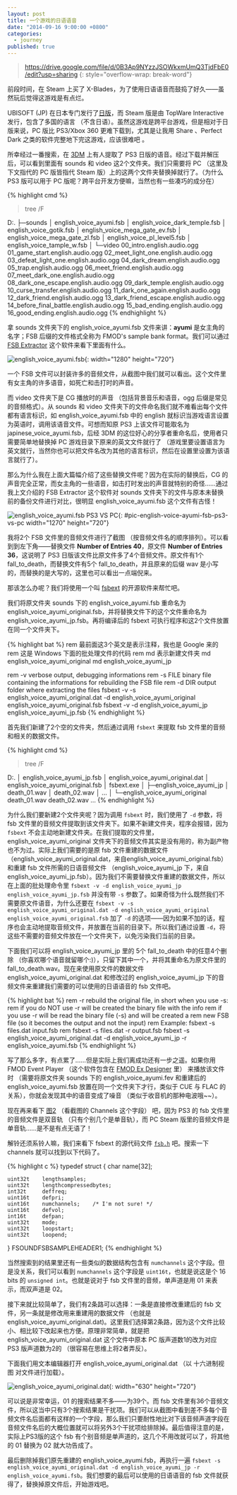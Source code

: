 ```yaml
---
layout: post
title: 一个游戏的日语语音
date: "2014-09-16 9:00:00 +0800"
categories: 
  - journey
published: true
---
```


> https://drive.google.com/file/d/0B3Ap9NYzzJSOWkxmUmQ3TjdFbE0/edit?usp=sharing
{: style="overflow-wrap: break-word"}

前段时间，在 Steam 上买了 X-Blades，为了使用日语语音而鼓捣了好久——虽然玩后觉得这游戏是有点烂。

UBISOFT (JP) 在日本专门发行了[日版](https://www.ubisoft.co.jp/xblades/)，而 Steam 版是由 TopWare Interactive 发行，包含了多国的语言 （不含日语）。虽然这游戏是跨平台游戏，但是相对于日版来说，PC 版比 PS3/Xbox 360 更难下载到，尤其是让我用 Share 、Perfect Dark 之类的软件完整地下完这游戏，应该很难吧 。

所幸经过一番搜索，在 [3DM](https://bbs.3dmgame.com/thread-3034762-1-1.html) 上有人提取了 PS3 日版的语音。经过下载并解压后，可以看到里面有 sounds 和 video 这2个文件夹。我们只需要将 PC （这里及下文指代的 PC 版皆指代 Steam 版）上的这两个文件夹替换掉就行了。（为什么 PS3 版可以用于 PC 版呢？跨平台开发方便嘛，当然也有一些凑巧的成分在）

{% highlight cmd %}
>tree /F

D:.
├─sounds
│      english_voice_ayumi.fsb
│      english_voice_dark_temple.fsb
│      english_voice_gotik.fsb
│      english_voice_mega_gate_ev.fsb
│      english_voice_mega_gate_zl.fsb
│      english_voice_pl_level5.fsb
│      english_voice_tample_w.fsb
│
└─video
       00_intro.english.audio.ogg
       01_game_start.english.audio.ogg
       02_meet_light_one.english.audio.ogg
       03_defeat_light_one.english.audio.ogg
       04_dark_dream.english.audio.ogg
       05_trap.english.audio.ogg
       06_meet_friend.english.audio.ogg
       07_meet_dark_one.english.audio.ogg
       08_dark_one_escape.english.audio.ogg
       09_dark_temple.english.audio.ogg
       10_curse_transfer.english.audio.ogg
       11_dark_one_again.english.audio.ogg
       12_dark_friend.english.audio.ogg
       13_dark_friend_escape.english.audio.ogg
       14_before_final_battle.english.audio.ogg
       15_bad_ending.english.audio.ogg
       16_good_ending.english.audio.ogg
{% endhighlight %}

拿 sounds 文件夹下的 english_voice_ayumi.fsb 文件来讲：**ayumi** 是女主角的名字；FSB 后缀的文件格式全称为 FMOD's sample bank format。我们可以通过 [FSB Extractor](http://aezay.dk/aezay/fsbextractor/) 这个软件来看下里面有什么。

![english_voice_ayumi.fsb](/assets/images/x_blades_japanese_voices/english-voice-ayumi-fsb.png){: width="1280" height="720"}

一个 FSB 文件可以封装许多的音频文件，从截图中我们就可以看出。这个文件里有女主角的许多语音，如死亡和击打时的声音。

而 video 文件夹下是 CG 播放时的声音 （包括背景音乐和语音，ogg 后缀是常见的音频格式）。从 sounds 和 video 文件夹下的文件命名我们就不难看出每个文件都有语言标识，如 english_voice_ayumi.fsb 中的 english 就标识当游戏语言设置为英语时，调用该语音文件。可想而知原 PS3 上该文件可能取名为 japinese_voice_ayumi.fsb，后经 3DM 的这位好心的分享者重命名后，使用者只需要简单地替换掉 PC 游戏目录下原来的英文文件就行了 （游戏里要设置语言为英文就行，当然你也可以把文件名改为其他的语言标识，然后在设置里设置为该语言就行了）。

那么为什么我在上面大篇幅介绍了这些替换文件呢？因为在实际的替换后，CG 的声音完全正常，而女主角的一些语音，如击打时发出的声音就特别的奇怪……通过我上文介绍的 FSB Extractor 这个软件对 sounds 文件夹下的文件与原本未替换前的备份文件进行对比，很明显 english_voice_ayumi.fsb 这个文件有古怪！

![english_voice_ayumi.fsb PS3 VS PC](/assets/images/x_blades_japanese_voices/english-voice-ayumi-fsb-ps3-vs-pc.png){: #pic-english-voice-ayumi-fsb-ps3-vs-pc width="1270" height="720"}

我将2个 FSB 文件里的音频文件进行了截图 （按音频文件名的顺序排列）。可以看到到左下角——替换文件 **Number of Entries 40**，原文件 **Number of Entries 36**，这说明了 PS3 日版该文件比原文件多了4个音频文件。原文件有1个 fall_to_death，而替换文件有5个 fall_to_death，并且原来的后缀 wav 是小写的，而替换的是大写的，这里也可以看出一点端倪来。

那该怎么办呢？我们将使用一个叫 [fsbext](https://github.com/gdawg/fsbext) 的开源软件来帮忙吧。

我们将原文件夹 sounds 下的 english_voice_ayumi.fsb 重命名为 english_voice_ayumi_original.fsb，并将替换文件下的这个文件重命名为 english_voice_ayumi_jp.fsb。再将编译后的 fsbext 可执行程序和这2个文件放置在同一个文件夹下。

{% highlight bat %}
rem 最前面这3个英文是表示注释，我也是 Google 来的
rem 这是 Windows 下面的批处理文件的代码
rem md 表示新建文件夹
md english_voice_ayumi_original
md english_voice_ayumi_jp

rem -v       verbose output, debugging informations
rem -s FILE  binary file containing the informations for rebuilding the FSB file
rem -d DIR   output folder where extracting the files
fsbext -v -s english_voice_ayumi_original.dat -d english_voice_ayumi_original english_voice_ayumi_original.fsb
fsbext -v -d english_voice_ayumi_jp english_voice_ayumi_jp.fsb
{% endhighlight %}

首先我们新建了2个空的文件夹，然后通过调用 `fsbext` 来提取 fsb 文件里的音频和相关的数据文件。

{% highlight cmd %}
>tree /F

D:.
│      english_voice_ayumi_jp.fsb
│      english_voice_ayumi_original.dat
│      english_voice_ayumi_original.fsb
│      fsbext.exe
│
├─english_voice_ayumi_jp
│      death_01.wav
│      death_02.wav
│      ...
│
└─english_voice_ayumi_original
       death_01.wav
       death_02.wav
        ...
{% endhighlight %}

为什么我们要新建2个文件夹呢？因为调用 `fsbext` 时，我们使用了 `-d` 参数，将 fsb 文件里的音频文件提取到该文件夹下。如果不新建文件夹，程序会报错，因为 `fsbext` 不会主动地新建文件夹。在我们提取的文件里，english_voice_ayumi_original 文件夹下的音频文件其实是没有用的，称为副产物也不为过。实际上我们需要的是原 fsb 文件重建的数据文件 （english_voice_ayumi_original.dat，来自english_voice_ayumi_original.fsb）和重建 fsb 文件所需的日语音频文件  	（english_voice_ayumi_jp 下，来自english_voice_ayumi_jp.fsb）。因为我们不需要替换文件重建的数据文件，所以在上面的批处理命令里 `fsbext -v -d english_voice_ayumi_jp english_voice_ayumi_jp.fsb` 并没有带 `-s` 参数了。如果奇怪为什么既然我们不需要原文件语音，为什么还要在 `fsbext -v -s english_voice_ayumi_original.dat -d english_voice_ayumi_original english_voice_ayumi_original.fsb` 加了 `-d` 的选项——因为如果不加的话，程序也会主动地提取音频文件，并放置在当前的目录下。所以我们通过设置 `-d`，将这些不需要的音频文件放在一个文件夹下，以免污染我们当前的目录。

下面我们可以将 english_voice_ayumi_jp 里的 5个 fall_to_death 中的任意4个删除 （你喜欢哪个语音就留哪个:)），只留下其中一个，并将其重命名为原文件里的 fall_to_death.wav。现在来使用原文件的数据文件 english_voice_ayumi_original.dat 和修改过的 english_voice_ayumi_jp 下的音频文件来重建我们需要的可以使用的日语语音的 fsb 文件吧。

{% highlight bat %}
rem -r       rebuild the original file, in short when you use -s:
rem          if you do NOT use -r will be created the binary file with the info
rem          if you use -r will be read the binary file (-s) and will be created a
rem          new FSB file (so it becomes the output and not the input)
rem          Example:   fsbext -s files.dat    input.fsb
rem                     fsbext -s files.dat -r output.fsb
fsbext -s english_voice_ayumi_original.dat -d english_voice_ayumi_jp -r english_voice_ayumi.fsb
{% endhighlight %}

写了那么多字，有点累了……但是实际上我们离成功还有一步之遥。如果你用 FMOD Event Player （这个软件包含在 [FMOD Ex Designer](https://www.fmod.org/download/) 里） 来播放该文件时 （需要将原文件夹 sounds 下的 english_voice_ayumi.fev 和重建后的 english_voice_ayumi.fsb 放置在同一个文件夹下才行，类似于 CUE 与 FLAC 的关系），你就会发现其中的语音变成了噪音 （类似于收音机的那种电波哦~~）。

现在再来看下 [图2](#pic-english-voice-ayumi-fsb-ps3-vs-pc) （看截图的 Channels 这个字段） 吧，因为 PS3 的 fsb 文件里的音频文件是双音轨 （只有个别几个是单音轨），而 PC Steam 版里的音频文件是单音轨……是不是有点无语了！

解铃还须系铃人嘛，我们来看下 fsbext 的源代码文件 [`fsb.h`](https://github.com/gdawg/fsbext/blob/master/src/fsb.h) 吧。搜索一下 channels 就可以找到以下代码了。

{% highlight c %}
typedef struct {
    char        name[32];

    uint32t    lengthsamples;
    uint32t    lengthcompressedbytes;
    int32t     deffreq;
    uint16t    defpri;
    uint16t    numchannels;    /* I'm not sure! */
    uint16t    defvol;
    int16t     defpan;
    uint32t    mode;
    uint32t    loopstart;
    uint32t    loopend;
   
} FSOUNDFSBSAMPLEHEADER1;
{% endhighlight %}

当然搜索到的结果里还有一些类似的数据结构包含有 `numchannels` 这个字段。但是没关系，我们可以看到 `numchannels` 这个字段是 `uint16t`，也就是说这是个 16 bits 的 `unsigned int`。也就是说对于 fsb 文件里的音频，单声道是用 01 来表示，而双声道是 02。

接下来就比较简单了，我们有2条路可以选择：一条是直接修改重建后的 fsb 文件，另一条就是修改用来重建用的数据文件 （也就是 english_voice_ayumi_original.dat)。这里我们选择第2条路，因为这个文件比较小、相比较下改起来也方便。原理非常简单，就是把 english_voice_ayumi_original.dat 这个文件中原本 PC 版声道数1的改为对应 PS3 版声道数为2的 （很容易在思维上将2者弄反）。

下面我们用文本编辑器打开 english_voice_ayumi_original.dat （以 十六进制视图 对文件进行加载）。

![english_voice_ayumi_original.dat](/assets/images/x_blades_japanese_voices/english-voice-ayumi-original-dat.png){: width="630" height="720"}

可以说是非常幸运，01 的搜索结果不多——为39个。而 fsb 文件里有36个音频文件，所以这当中只有3个搜索结果是干扰项。我们可以从截图中看到差不多每个音频文件名后面都有这样的一个字段，那么我们只要耐性地比对下该音频声道字段在音频文件名后的大概位置就可以将另外3个干扰项给排除掉。最后值得注意的是，实际上PS3版的这个 fsb 有个别音频是单声道的，这几个不用改就可以了，将其他的 01 替换为 02 就大功告成了。

最后删除掉我们原先重建的 english_voice_ayumi.fsb，再执行一遍 `fsbext -s english_voice_ayumi_original.dat -d english_voice_ayumi_jp -r english_voice_ayumi.fsb`。我们想要的最后可以使用的日语语音的 fsb 文件就获得了，替换掉原文件后，开始游戏吧。
